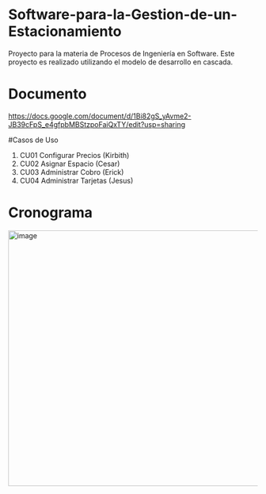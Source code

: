 # Software-para-la-Gestion-de-un-Estacionamiento
Proyecto para la materia de Procesos de Ingeniería en Software. Este proyecto es realizado utilizando el modelo de desarrollo en cascada. 

# Documento 
https://docs.google.com/document/d/1Bi82gS_yAvme2-JB39cFpS_e4gfpbMBStzpoFaiQxTY/edit?usp=sharing

#Casos de Uso
1. CU01 Configurar Precios (Kirbith)
2. CU02 Asignar Espacio (Cesar)
3. CU03 Administrar Cobro (Erick)
4. CU04 Administrar Tarjetas (Jesus)

# Cronograma
<img width="515" alt="image" src="https://github.com/EmilCes/Software-para-la-Gestion-de-un-Estacionamiento/assets/50472267/f32d9718-993b-4bd1-9fb1-82994caeaf84">

